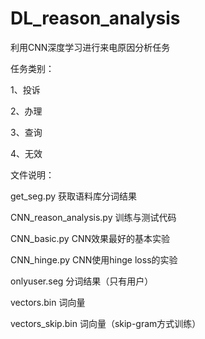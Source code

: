 # DL_reason_analysis
利用CNN深度学习进行来电原因分析任务

任务类别：

  1、投诉

  2、办理
  
  3、查询
  
  4、无效

文件说明：

  get_seg.py              获取语料库分词结果
  
  CNN_reason_analysis.py  训练与测试代码

  CNN_basic.py            CNN效果最好的基本实验

  CNN_hinge.py            CNN使用hinge loss的实验
  
  onlyuser.seg            分词结果（只有用户）
  
  vectors.bin             词向量

  vectors_skip.bin        词向量（skip-gram方式训练）
